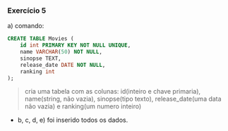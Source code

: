 ### Exercício 5

a) comando:

```sql
CREATE TABLE Movies (
	id int PRIMARY KEY NOT NULL UNIQUE,
    name VARCHAR(50) NOT NULL,
    sinopse TEXT,
    release_date DATE NOT NULL,
    ranking int
);
```
> cria uma tabela com as colunas: id(inteiro e chave primaria), name(string, não vazia), sinopse(tipo texto),
release_date(uma data não vazia) e ranking(um numero inteiro)


- b, c, d, e)  foi inserido todos os dados.